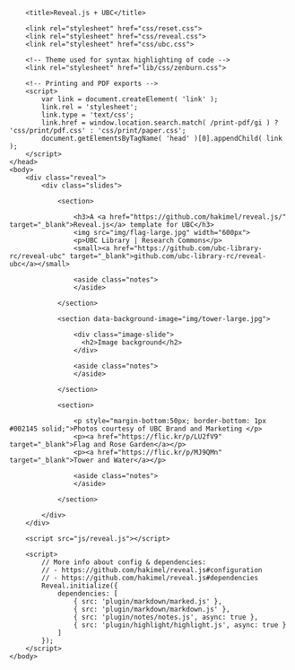 
 <html>
	<head>
		<meta charset="utf-8">
		<meta name="viewport" content="width=device-width, initial-scale=1.0, maximum-scale=1.0, user-scalable=no">

		<title>Reveal.js + UBC</title>

		<link rel="stylesheet" href="css/reset.css">
		<link rel="stylesheet" href="css/reveal.css">
		<link rel="stylesheet" href="css/ubc.css">

		<!-- Theme used for syntax highlighting of code -->
		<link rel="stylesheet" href="lib/css/zenburn.css">

		<!-- Printing and PDF exports -->
		<script>
			var link = document.createElement( 'link' );
			link.rel = 'stylesheet';
			link.type = 'text/css';
			link.href = window.location.search.match( /print-pdf/gi ) ? 'css/print/pdf.css' : 'css/print/paper.css';
			document.getElementsByTagName( 'head' )[0].appendChild( link );
		</script>
	</head>
	<body>
		<div class="reveal">
			<div class="slides">

				<section>

					<h3>A <a href="https://github.com/hakimel/reveal.js/" target="_blank">Reveal.js</a> template for UBC</h3>
					<img src="img/flag-large.jpg" width="600px">
					<p>UBC Library | Research Commons</p>
					<small><a href="https://github.com/ubc-library-rc/reveal-ubc" target="_blank">github.com/ubc-library-rc/reveal-ubc</a></small>

					<aside class="notes">
					</aside>

				</section>

				<section data-background-image="img/tower-large.jpg">

					<div class="image-slide">
					  <h2>Image background</h2>
					</div>

					<aside class="notes">
					</aside>

				</section>

				<section>

					<p style="margin-bottom:50px; border-bottom: 1px #002145 solid;">Photos courtesy of UBC Brand and Marketing </p>
					<p><a href="https://flic.kr/p/LU2fV9" target="_blank">Flag and Rose Garden</a></p>
					<p><a href="https://flic.kr/p/MJ9QMn" target="_blank">Tower and Water</a></p>

					<aside class="notes">
					</aside>

				</section>

			</div>
		</div>

		<script src="js/reveal.js"></script>

		<script>
			// More info about config & dependencies:
			// - https://github.com/hakimel/reveal.js#configuration
			// - https://github.com/hakimel/reveal.js#dependencies
			Reveal.initialize({
				dependencies: [
					{ src: 'plugin/markdown/marked.js' },
					{ src: 'plugin/markdown/markdown.js' },
					{ src: 'plugin/notes/notes.js', async: true },
					{ src: 'plugin/highlight/highlight.js', async: true }
				]
			});
		</script>
	</body>
</html>
